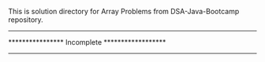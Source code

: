 This is solution directory for Array Problems from DSA-Java-Bootcamp repository.  
***  
**************** Incomplete ******************  
***
